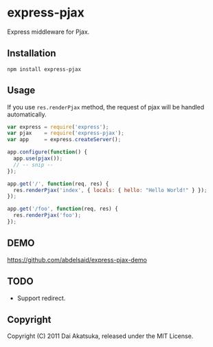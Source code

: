 # express-pjax

Express middleware for Pjax.

## Installation

```
npm install express-pjax
```

## Usage

If you use `res.renderPjax` method, the request of pjax will be handled automatically.

```javascript
var express = require('express');
var pjax    = require('express-pjax');
var app     = express.createServer();

app.configure(function() {
  app.use(pjax());
  // -- snip --
});

app.get('/', function(req, res) {
  res.renderPjax('index', { locals: { hello: "Hello World!" } });
});

app.get('/foo', function(req, res) {
  res.renderPjax('foo');
});
```

## DEMO

https://github.com/abdelsaid/express-pjax-demo

## TODO

* Support redirect.

## Copyright

Copyright (C) 2011 Dai Akatsuka, released under the MIT License.
